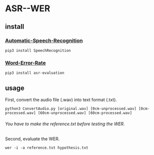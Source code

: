 # ASR--WER
## install
### [Automatic-Speech-Recognition](https://realpython.com/python-speech-recognition/)

    pip3 install SpeechRecognition
  

### [Word-Error-Rate](https://github.com/belambert/asr-evaluation)

    pip3 install asr-evaluation
  

## usage
First, convert the audio file (.wav) into text format (.txt).
  
    python3 ConvertAudio.py [original.wav] [0cm-unprocessed.wav] [0cm-processed.wav] [60cm-unprocessed.wav] [60cm-processed.wav]

###### You have to make the reference.txt before testing the WER.
Second, evaluate the WER.
  
    wer -i -a reference.txt hypothesis.txt
  
